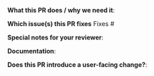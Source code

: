 **What this PR does / why we need it**:

**Which issue(s) this PR fixes**
Fixes #

**Special notes for your reviewer**:

**Documentation**:
<!-- Add links to the related documentation changes related to this pull request. -->

**Does this PR introduce a user-facing change?**:
<!--  Write your release note:
1. Enter your extended release note in the below block. If the PR requires additional action from users switching to the new release, include the string "action required".
2. If  no release note is required, just write "NONE".
-->
```release-note
```
